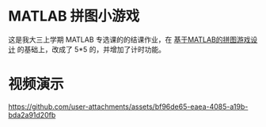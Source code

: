 # MATLAB 拼图小游戏

这是我大三上学期 MATLAB 专选课的的结课作业，在 [基于MATLAB的拼图游戏设计](https://wuxian.blog.csdn.net/article/details/79219110) 的基础上，改成了 5*5 的，并增加了计时功能。

# 视频演示

https://github.com/user-attachments/assets/bf96de65-eaea-4085-a19b-bda2a91d20fb
